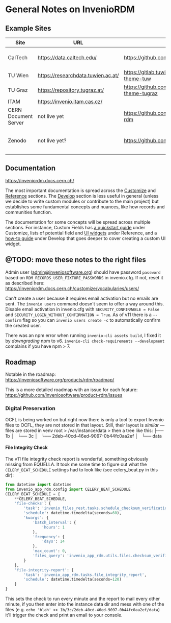 # General Notes on InvenioRDM

## Example Sites

| Site | URL | Repos | Notes |
|------|-----|-------|-------|
| CalTech | https://data.caltech.edu/ | https://github.com/caltechlibrary/caltechdata | see their CLI commands
| TU Wien | https://researchdata.tuwien.ac.at/ | https://gitlab.tuwien.ac.at/fairdata/invenio-theme-tuw |
| TU Graz | https://repository.tugraz.at/ | https://github.com/tu-graz-library/invenio-theme-tugraz |
| ITAM | https://invenio.itam.cas.cz/ |
| CERN Document Server | not live yet | https://github.com/CERNDocumentServer/cds-rdm | bleeding edge v12
| Zenodo | not live yet? | https://github.com/zenodo/zenodo-rdm | bleeding edge v12, useful [cli commands](https://github.com/zenodo/zenodo-rdm/blob/master/site/zenodo_rdm/cli.py)

## Documentation

https://inveniordm.docs.cern.ch/

The most important documentation is spread across the [Customize](https://inveniordm.docs.cern.ch/customize/) and [Reference](https://inveniordm.docs.cern.ch/reference/) sections. The [Develop](https://inveniordm.docs.cern.ch/develop/) section is less useful in general (unless we decide to write custom modules or contribute to the main project) but establishes some fundamental concepts and nuances, like how records and communities function.

The documentation for some concepts will be spread across multiple sections. For instance, Custom Fields has [a quickstart guide](https://inveniordm.docs.cern.ch/customize/metadata/custom_fields/records/) under Customize, lists of potential field and [UI widgets](https://inveniordm.docs.cern.ch/reference/custom_fields/widgets/) under Reference, and a [how-to guide](https://inveniordm.docs.cern.ch/develop/howtos/custom_fields/) under Develop that goes deeper to cover creating a custom UI widget.

## @TODO: move these notes to the right files

Admin user (admin@inveniosoftware.org) should have password `password` based on `RDM_RECORDS_USER_FIXTURE_PASSWORDS` in invenio.cfg. If not, reset it as described here: https://inveniordm.docs.cern.ch/customize/vocabularies/users/

Can't create a user because it requires email activation but no emails are sent. The `invenio users` command doesn't seem to offer a way around this. Disable email activation in invenio.cfg with `SECURITY_CONFIRMABLE = False` and `SECURITY_LOGIN_WITHOUT_CONFIRMATION = True`. As of v11 there is a `--confirm` flag so you can `invenio users create -c` to automatically confirm the created user.

There was an npm error when running `invenio-cli assets build`, I fixed it by _downgrading_ npm to v6. `invenio-cli check-requirements --development` complains if you have npm > 7.

## Roadmap

Notable in the roadmap: https://inveniosoftware.org/products/rdm/roadmap/

This is a more detailed roadmap with an issue for each feature: https://github.com/inveniosoftware/product-rdm/issues

### Digital Preservation

OCFL is being worked on but right now there is only a tool to export Invenio files to OCFL, they are not stored in that layout. Still, their layout is _similar_ — files are stored in venv root > /var/instance/data > then a tree like this:
├── 1b
│   └── 3c
│       └── 2deb-40cd-46ed-9097-0b44fc0aa2ef
│           └── data

#### File Integrity Check

The v11 file integrity check report is wonderful, something obviously missing from EQUELLA. It took me some time to figure out what the `CELERY_BEAT_SCHEDULE` settings had to look like (see celery_beat.py in this dir):

```python
from datetime import datetime
from invenio_app_rdm.config import CELERY_BEAT_SCHEDULE
CELERY_BEAT_SCHEDULE = {
    **CELERY_BEAT_SCHEDULE,
    'file-checks': {
        'task': 'invenio_files_rest.tasks.schedule_checksum_verification',
        'schedule': datetime.timedelta(seconds=60),
        'kwargs': {
            'batch_interval': {
                'hours': 1
            },
            'frequency': {
                'days': 14
            },
            'max_count': 0,
            'files_query': 'invenio_app_rdm.utils.files.checksum_verification_files_query'
        }
    },
    'file-integrity-report': {
        'task': 'invenio_app_rdm.tasks.file_integrity_report',
        'schedule': datetime.timedelta(seconds=120)
    }
}
```

This sets the check to run every minute and the report to mail every other minute, if you then enter into the instance data dir and mess with one of the files (e.g. `echo 'blah' >> 1b/3c/2deb-40cd-46ed-9097-0b44fc0aa2ef/data`) it'll trigger the check and print an email to your console.
